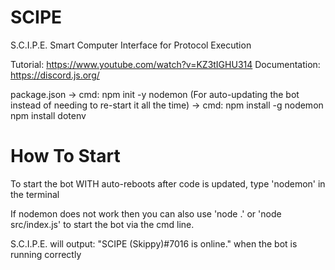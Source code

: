 # SCIPE
S.C.I.P.E.  Smart Computer Interface for Protocol Execution 

Tutorial: https://www.youtube.com/watch?v=KZ3tIGHU314
Documentation: https://discord.js.org/


package.json -> cmd: npm init -y
nodemon (For auto-updating the bot instead of needing to re-start it all the time) -> cmd: npm install -g nodemon
npm install dotenv

# How To Start
To start the bot WITH auto-reboots after code is updated, type 'nodemon' in the terminal

If nodemon does not work then you can also use 'node .' or 'node src/index.js' to start the bot via the cmd line.

S.C.I.P.E. will output: "SCIPE (Skippy)#7016 is online." when the bot is running correctly 